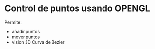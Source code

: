 # Control de puntos usando OPENGL

Permite:

- añadir puntos
- mover puntos
- vision 3D Curva de Bezier
